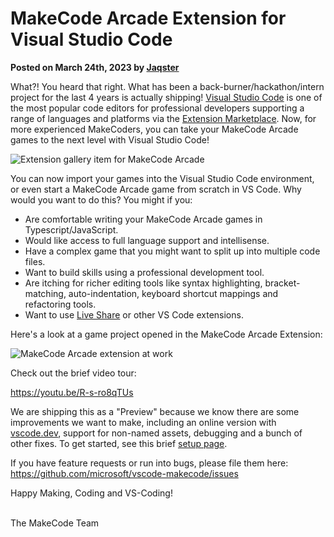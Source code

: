 # MakeCode Arcade Extension for Visual Studio Code

**Posted on March 24th, 2023 by [Jaqster](https://github.com/jaqster)**

What?! You heard that right. What has been a back-burner/hackathon/intern project for the last 4 years is actually shipping! [Visual Studio Code](https://code.visualstudio.com) is one of the most popular code editors for professional developers supporting a range of languages and platforms via the [Extension Marketplace](https://code.visualstudio.com/docs/editor/extension-marketplace). Now, for more experienced MakeCoders, you can take your MakeCode Arcade games to the next level with Visual Studio Code!

![Extension gallery item for MakeCode Arcade](/static/blog/arcade/vscode-extension/extension-header.png)

You can now import your games into the Visual Studio Code environment, or even start a MakeCode Arcade game from scratch in VS Code. Why would you want to do this? You might if you:

* Are comfortable writing your MakeCode Arcade games in Typescript/JavaScript.
* Would like access to full language support and intellisense.
* Have a complex game that you might want to split up into multiple code files.
* Want to build skills using a professional development tool.
* Are itching for richer editing tools like syntax highlighting, bracket-matching, auto-indentation, keyboard shortcut mappings and refactoring tools.
* Want to use [Live Share](https://visualstudio.microsoft.com/services/live-share) or other VS Code extensions.

Here's a look at a game project opened in the MakeCode Arcade Extension:

![MakeCode Arcade extension at work](/static/blog/arcade/vscode-extension/extension.png)

Check out the brief video tour:

https://youtu.be/R-s-ro8qTUs

We are shipping this as a "Preview" because we know there are some improvements we want to make, including an online version with [vscode.dev](https://insiders.vscode.dev/makecode), support for non-named assets, debugging and a bunch of other fixes. To get started, see this brief [setup page](https://arcade.makecode.com/vscode).

If you have feature requests or run into bugs, please file them here: https://github.com/microsoft/vscode-makecode/issues

Happy Making, Coding and VS-Coding!

<br/>The MakeCode Team